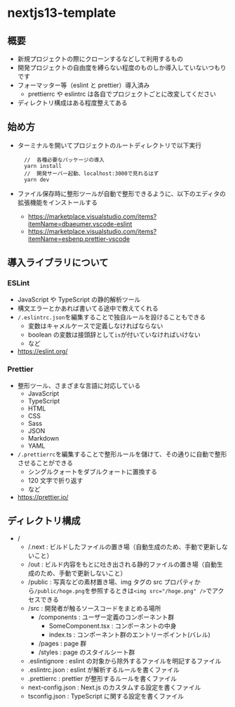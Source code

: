 # nextjs13-template

## 概要

- 新規プロジェクトの際にクローンするなどして利用するもの
- 開発プロジェクトの自由度を縛らない程度のものしか導入していないつもりです
- フォーマッター等（eslint と prettier）導入済み
  - prettierrc や eslintrc は各自でプロジェクトごとに改変してください
- ディレクトリ構成はある程度整えてある

## 始め方

- ターミナルを開いてプロジェクトのルートディレクトリで以下実行

  ```
    //  各種必要なパッケージの導入
    yarn install
    //  開発サーバー起動、localhost:3000で見れるはず
    yarn dev
  ```

- ファイル保存時に整形ツールが自動で整形できるように、以下のエディタの拡張機能をインストールする
  - https://marketplace.visualstudio.com/items?itemName=dbaeumer.vscode-eslint
  - https://marketplace.visualstudio.com/items?itemName=esbenp.prettier-vscode

## 導入ライブラリについて

### ESLint

- JavaScript や TypeScript の静的解析ツール
- 構文エラーとかあれば書いてる途中で教えてくれる
- `/.eslintrc.json`を編集することで独自ルールを設けることもできる
  - 変数はキャメルケースで定義しなければならない
  - boolean の変数は接頭辞として`is`が付いていなければいけない
  - など
- https://eslint.org/

### Prettier

- 整形ツール、さまざまな言語に対応している
  - JavaScript
  - TypeScript
  - HTML
  - CSS
  - Sass
  - JSON
  - Markdown
  - YAML
- `/.prettierrc`を編集することで整形ルールを儲けて、その通りに自動で整形させることができる
  - シングルクォートをダブルクォートに置換する
  - 120 文字で折り返す
  - など
- https://prettier.io/

## ディレクトリ構成

- /
  - /.next : ビルドしたファイルの置き場（自動生成のため、手動で更新しないこと）
  - /out : ビルド内容をもとに吐き出される静的ファイルの置き場（自動生成のため、手動で更新しないこと）
  - /public : 写真などの素材置き場、img タグの src プロパティから`/public/hoge.png`を参照するときは`<img src="/hoge.png" />`でアクセスできる
  - /src : 開発者が触るソースコードをまとめる場所
    - /components : ユーザー定義のコンポーネント群
      - SomeComponent.tsx : コンポーネントの中身
      - index.ts : コンポーネント群のエントリーポイント(バレル)
    - /pages : page 群
    - /styles : page のスタイルシート群
  - .eslintignore : eslint の対象から除外するファイルを明記するファイル
  - .eslintrc.json : eslint が解析するルールを書くファイル
  - .prettierrc : prettier が整形するルールを書くファイル
  - next-config.json : Next.js のカスタムする設定を書くファイル
  - tsconfig.json : TypeScript に関する設定を書くファイル
